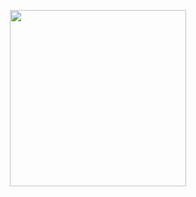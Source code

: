 <p align="center">
    <a href="https://coronawarn.app/en/faq/results/#ramp_down">
        <img width=282 src="https://raw.githubusercontent.com/corona-warn-app/.github/main/assets/End_of_Development_Banner.png"/>
    </a>
</p>
